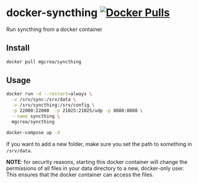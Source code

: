 # docker-syncthing [![Docker Pulls](https://img.shields.io/docker/pulls/mgcrea/syncthing.svg)](https://registry.hub.docker.com/u/mgcrea/syncthing/)

Run syncthing from a docker container

## Install
```sh
docker pull mgcrea/syncthing
```

## Usage

```sh
docker run -d --restart=always \
  -v /srv/sync:/srv/data \
  -v /srv/syncthing:/srv/config \
  -p 22000:22000  -p 21025:21025/udp -p 8080:8080 \
  --name syncthing \
  mgcrea/syncthing
```

```sh
docker-compose up -d
```

If you want to add a new folder, make sure you set the path to something in `/srv/data`.

**NOTE**: for security reasons, starting this docker container will change the permissions of all files in your data directory to a new, docker-only user. This ensures that the docker container can access the files.

